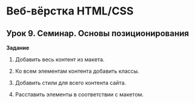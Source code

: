 # Веб-вёрстка HTML/CSS

## Урок 9. Семинар. Основы позиционирования

**Задание**

1. Добавить весь контент из макета.

2. Ко всем элементам контента добавить классы.

3. Добавить стили для всего контента сайта.

4. Расставить элементы в соответствии с макетом.
